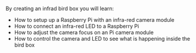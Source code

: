 By creating an infrad bird box you will learn:

- How to setup up a Raspberry Pi with an infra-red camera module
- How to connect an infra-red LED to a Raspberry Pi
- How to adjust the camera focus on an Pi camera module
- How to control the camera and LED to see what is happening inside the bird box
